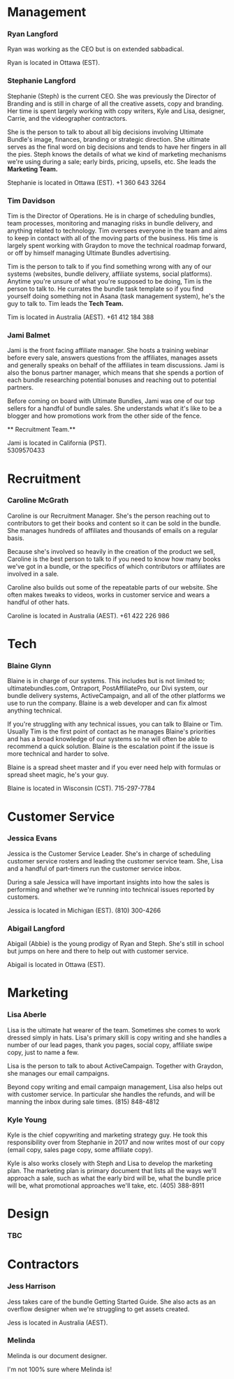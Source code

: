 <!-- TITLE: Team Details -->

# Management
### Ryan Langford
Ryan was working as the CEO but is on extended sabbadical.

Ryan is located in Ottawa (EST).

### Stephanie Langford

Stephanie (Steph) is the current CEO.  She was previously the Director of Branding and is still in charge of all the creative assets, copy and branding.  Her time is spent largely working with copy writers, Kyle and Lisa, designer, Carrie, and the videographer contractors.  

She is the person to talk to about all big decisions involving Ultimate Bundle's image, finances, branding or strategic direction.  She ultimate serves as the final word on big decisions and tends to have her fingers in all the pies.  Steph knows the details of what we kind of marketing mechanisms we're using during a sale; early birds, pricing, upsells, etc.  She leads the **Marketing Team.**

Stephanie is located in Ottawa (EST).
+1 360 643 3264

### Tim Davidson

Tim is the Director of Operations.  He is in charge of scheduling bundles, team processes, monitoring and managing risks in bundle delivery, and anything related to technology.  Tim oversees everyone in the team and aims to keep in contact with all of the moving parts of the business.  His time is largely spent working with Graydon to move the technical roadmap forward, or off by himself managing Ultimate Bundles advertising.

Tim is the person to talk to if you find something wrong with any of our systems (websites, bundle delivery, affiliate systems, social platforms).  Anytime you're unsure of what you're supposed to be doing, Tim is the person to talk to.  He currates the bundle task template so if you find yourself doing something not in Asana (task management system), he's the guy to talk to.  Tim leads the **Tech Team.**

Tim is located in Australia (AEST).
+61 412 184 388

### Jami Balmet

Jami is the front facing affiliate manager.  She hosts a training webinar before every sale, answers questions from the affiliates, manages assets and generally speaks on behalf of the affiliates in team discussions.  Jami is also the bonus partner manager, which means that she spends a portion of each bundle researching potential bonuses and reaching out to potential partners.

Before coming on board with Ultimate Bundles, Jami was one of our top sellers for a handful of bundle sales.  She understands what it's like to be a blogger and how promotions work from the other side of the fence.

** Recruitment Team.**

Jami is located in California (PST).  
5309570433

# Recruitment
### Caroline McGrath

Caroline is our Recruitment Manager.  She's the person reaching out to contributors to get their books and content so it can be sold in the bundle.  She manages hundreds of affiliates and thousands of emails on a regular basis.  

Because she's involved so heavily in the creation of the product we sell, Caroline is the best person to talk to if you need to know how many books we've got in a bundle, or the specifics of which contributors or affiliates are involved in a sale.  

Caroline also builds out some of the repeatable parts of our website.  She often makes tweaks to videos, works in customer service and wears a handful of other hats.

Caroline is located in Australia (AEST).
+61 422 226 986

# Tech
### Blaine Glynn

Blaine is in charge of our systems.  This includes but is not limited to; ultimatebundles.com, Ontraport, PostAffiliatePro, our Divi system, our bundle delivery systems, ActiveCampaign, and all of the other platforms we use to run the company.  Blaine is a web developer and can fix almost anything technical.

If you're struggling with any technical issues, you can talk to Blaine or Tim.  Usually Tim is the first point of contact as he manages Blaine's priorities and has a broad knowledge of our systems so he will often be able to recommend a quick solution.  Blaine is the escalation point if the issue is more technical and harder to solve.

Blaine is a spread sheet master and if you ever need help with formulas or spread sheet magic, he's your guy.

Blaine is located in Wisconsin (CST).
715-297-7784 

# Customer Service
### Jessica Evans

Jessica is the Customer Service Leader.  She's in charge of scheduling customer service rosters and leading the customer service team.  She, Lisa and a handful of part-timers run the customer service inbox.  

During a sale Jessica will have important insights into how the sales is performing and whether we're running into technical issues reported by customers.

Jessica is located in Michigan (EST).
(810) 300-4266

### Abigail Langford

Abigail (Abbie) is the young prodigy of Ryan and Steph.  She's still in school but jumps on here and there to help out with customer service.

Abigail is located in Ottawa (EST).

# Marketing
### Lisa Aberle

Lisa is the ultimate hat wearer of the team.  Sometimes she comes to work dressed simply in hats.  Lisa's primary skill is copy writing and she handles a number of our lead pages, thank you pages, social copy, affiliate swipe copy, just to name a few.  

Lisa is the person to talk to about ActiveCampaign.  Together with Graydon, she manages our email campaigns.

Beyond copy writing and email campaign management, Lisa also helps out with customer service.  In particular she handles the refunds, and will be manning the inbox during sale times.
(815) 848-4812

### Kyle Young

Kyle is the chief copywriting and marketing strategy guy.  He took this responsibility over from Stephanie in 2017 and now writes most of our copy (email copy, sales page copy, some affiliate copy).  

Kyle is also works closely with Steph and Lisa to develop the marketing plan.  The marketing plan is primary document that lists all the ways we'll approach a sale, such as what the early bird will be, what the bundle price will be, what promotional approaches we'll take, etc.
(405) 388-8911
# Design
### TBC

# Contractors
### Jess Harrison

Jess takes care of the bundle Getting Started Guide.  She also acts as an overflow designer when we're struggling to get assets created.  

Jess is located in Australia (AEST).

### Melinda 

Melinda is our document designer.  

I'm not 100% sure where Melinda is!

